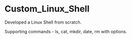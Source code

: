 # Custom_Linux_Shell

Developed a Linux Shell from scratch.

Supporting commands - ls, cat, mkdir, date, rm with options.



